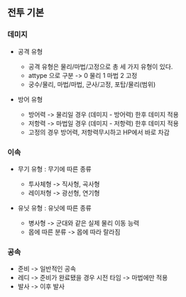 ## 전투 기본
### 데미지
- 공격 유형
  - 공격 유형은 물리/마법/고정으로 총 세 가지 유형이 있다. 
  - attype 으로 구분 -> 0 물리 1 마법 2 고정
  - 궁수/물리, 마법/마법, 군사/고정, 포탑/물리(범위)

- 방어 유형
  - 방어력 -> 물리일 경우 (데미지 - 방어력) 한후 데미지 적용
  - 저항력 -> 마법일 경우 (데미지 - 저항력) 한후 데미지 적용
  - 고정의 경우 방어력, 저항력무시하고 HP에서 바로 차감

### 이속
- 무기 유형 : 무기에 따른 종류
  - 투사체형 -> 직사형, 곡사형
  - 레이저형 -> 광선형, 연기형

- 유닛 유형 : 유닛에 따른 종류
  - 병사형 -> 군대와 같은 실제 물리 이동 능력
  - 몹에 따른 분류 -> 몹에 따라 랄라짐

### 공속
- 준비 -> 일반적인 공속
- 레디 -> 준비가 완료됐을 경우 시전 타임 -> 마법에만 적용
- 발사 -> 이후 발사 




